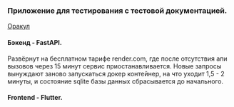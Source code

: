 ### Приложение для тестирования с тестовой документацией. 

[Оракул](https://frontend-sandy-five-34.vercel.app/)

#### Бэкенд - FastAPI. 
Развёрнут на бесплатном тарифе render.com, где после отсутствия апи вызовов через 15 минут 
сервис приостанавливается. Новые запросы вынуждают заново запускаться докер контейнер, на что уходит 1,5 - 2 минуты, 
и состояние sqlite базы данных сбрасывается до начального. 

#### Frontend - Flutter.



